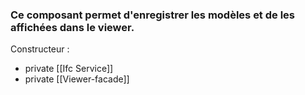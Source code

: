 ### Ce composant permet d'enregistrer les modèles et de les affichées dans le viewer.

Constructeur :
- private [[Ifc Service]]
- private [[Viewer-facade]]
